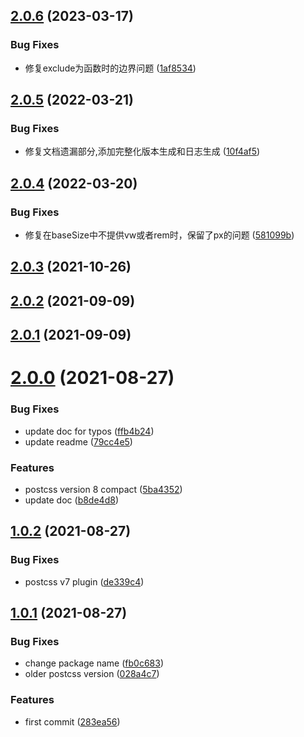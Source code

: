 ## [2.0.6](https://github.com/ben-lau/postcss-pixel-to-remvw/compare/v2.0.5...v2.0.6) (2023-03-17)


### Bug Fixes

* 修复exclude为函数时的边界问题 ([1af8534](https://github.com/ben-lau/postcss-pixel-to-remvw/commit/1af8534caad63585fcb6b5fa4da64ce01f943696))



## [2.0.5](https://github.com/ben-lau/postcss-pixel-to-remvw/compare/v2.0.4...v2.0.5) (2022-03-21)


### Bug Fixes

* 修复文档遗漏部分,添加完整化版本生成和日志生成 ([10f4af5](https://github.com/ben-lau/postcss-pixel-to-remvw/commit/10f4af5e296e4775f4760241a5230e2cd1054b86))



## [2.0.4](https://github.com/ben-lau/postcss-pixel-to-remvw/compare/v2.0.3...v2.0.4) (2022-03-20)


### Bug Fixes

* 修复在baseSize中不提供vw或者rem时，保留了px的问题 ([581099b](https://github.com/ben-lau/postcss-pixel-to-remvw/commit/581099b09bb2f80531a0eb7f1205ab3456d63afb))



## [2.0.3](https://github.com/ben-lau/postcss-pixel-to-remvw/compare/v2.0.2...v2.0.3) (2021-10-26)



## [2.0.2](https://github.com/ben-lau/postcss-pixel-to-remvw/compare/v2.0.1...v2.0.2) (2021-09-09)



## [2.0.1](https://github.com/ben-lau/postcss-pixel-to-remvw/compare/v2.0.0...v2.0.1) (2021-09-09)



# [2.0.0](https://github.com/ben-lau/postcss-pixel-to-remvw/compare/v1.0.2...v2.0.0) (2021-08-27)


### Bug Fixes

* update doc for typos ([ffb4b24](https://github.com/ben-lau/postcss-pixel-to-remvw/commit/ffb4b247520c49a3410ad71fbe301727563b5538))
* update readme ([79cc4e5](https://github.com/ben-lau/postcss-pixel-to-remvw/commit/79cc4e5edcafff2fcdd1e9bbb34a416c3260f7b0))


### Features

* postcss version 8 compact ([5ba4352](https://github.com/ben-lau/postcss-pixel-to-remvw/commit/5ba43520897e25bd010ed705e3d99465ff223fcf))
* update doc ([b8de4d8](https://github.com/ben-lau/postcss-pixel-to-remvw/commit/b8de4d8a6e92242a5f6f6f02cfa4f2dc5630918d))



## [1.0.2](https://github.com/ben-lau/postcss-pixel-to-remvw/compare/v1.0.1...v1.0.2) (2021-08-27)


### Bug Fixes

* postcss v7 plugin ([de339c4](https://github.com/ben-lau/postcss-pixel-to-remvw/commit/de339c405b9db88f496aa6a63f370c7e1c670dd0))



## [1.0.1](https://github.com/ben-lau/postcss-pixel-to-remvw/compare/283ea567445aac4c833588ad73316e9585fe95b7...v1.0.1) (2021-08-27)


### Bug Fixes

* change package name ([fb0c683](https://github.com/ben-lau/postcss-pixel-to-remvw/commit/fb0c683613895feb70c48c0203f23bb1a6936757))
* older postcss version ([028a4c7](https://github.com/ben-lau/postcss-pixel-to-remvw/commit/028a4c7465dfdd5bba12c049e4fd895774b3b306))


### Features

* first commit ([283ea56](https://github.com/ben-lau/postcss-pixel-to-remvw/commit/283ea567445aac4c833588ad73316e9585fe95b7))



